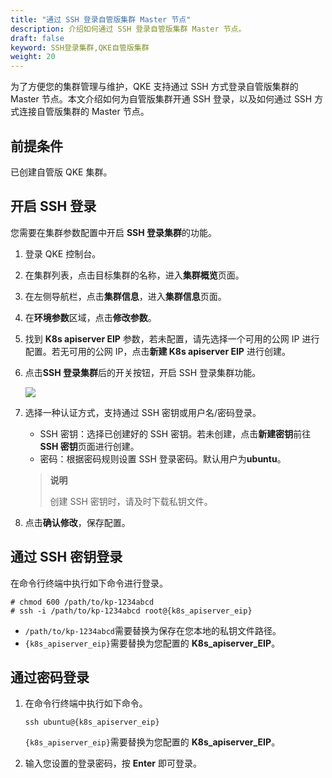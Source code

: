 ```yaml
---
title: "通过 SSH 登录自管版集群 Master 节点"
description: 介绍如何通过 SSH 登录自管版集群 Master 节点。
draft: false
keyword: SSH登录集群,QKE自管版集群
weight: 20
---
```


为了方便您的集群管理与维护，QKE 支持通过 SSH 方式登录自管版集群的 Master 节点。本文介绍如何为自管版集群开通 SSH 登录，以及如何通过 SSH 方式连接自管版集群的 Master 节点。

## 前提条件

已创建自管版 QKE 集群。

## 开启 SSH 登录

您需要在集群参数配置中开启 **SSH 登录集群**的功能。

1. 登录 QKE 控制台。

2. 在集群列表，点击目标集群的名称，进入**集群概览**页面。

3. 在左侧导航栏，点击**集群信息**，进入**集群信息**页面。

4. 在**环境参数**区域，点击**修改参数**。

5. 找到 **K8s apiserver EIP** 参数，若未配置，请先选择一个可用的公网 IP 进行配置。若无可用的公网 IP，点击**新建 K8s apiserver EIP** 进行创建。

6. 点击**SSH 登录集群**后的开关按钮，开启 SSH 登录集群功能。

   ![](/container/qke_plus/_images/enable_ssh_login_1.png)

7. 选择一种认证方式，支持通过 SSH 密钥或用户名/密码登录。

   - SSH 密钥：选择已创建好的 SSH 密钥。若未创建，点击**新建密钥**前往**SSH 密钥**页面进行创建。
   - 密码：根据密码规则设置 SSH 登录密码。默认用户为**ubuntu**。

   > **说明**
   >
   > 创建 SSH 密钥时，请及时下载私钥文件。

7. 点击**确认修改**，保存配置。

## 通过 SSH 密钥登录

在命令行终端中执行如下命令进行登录。

```
# chmod 600 /path/to/kp-1234abcd
# ssh -i /path/to/kp-1234abcd root@{k8s_apiserver_eip}
```

- `/path/to/kp-1234abcd`需要替换为保存在您本地的私钥文件路径。
- `{k8s_apiserver_eip}`需要替换为您配置的 **K8s_apiserver_EIP**。

## 通过密码登录

1. 在命令行终端中执行如下命令。

   ```
   ssh ubuntu@{k8s_apiserver_eip}
   ```

   `{k8s_apiserver_eip}`需要替换为您配置的 **K8s_apiserver_EIP**。

2. 输入您设置的登录密码，按 **Enter** 即可登录。
